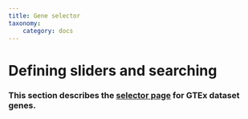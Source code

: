 ```yaml
---
title: Gene selector
taxonomy:
    category: docs
---
```



# Defining sliders and searching 

### This section describes the [selector page](http://slidebase.binf.ku.dk/gtex/selector) for GTEx dataset genes. 